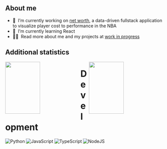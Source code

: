 ## About me
- 🔭 &nbsp;I’m currently working on [net worth](https://github.com/fraserreilly/net-worth), a data-driven fullstack application to visualize player cost to performance in the NBA
- 🌱 &nbsp;I’m currently learning React
- 👨‍💻 &nbsp;Read more about me and my projects at [work in progress]()

## Additional statistics

<img align="left" width="47%" height="165px" src="https://github-readme-stats.vercel.app/api?username=fraserreilly&show_icons=true&theme=midnight-purple"/>
<img align="right" width="47%" height="165px" src="https://github-readme-stats.vercel.app/api/top-langs/?username=fraserreilly&layout=compact&theme=midnight-purple"/>

# Development
![Python](https://img.shields.io/badge/python-3670A0?style=for-the-badge&logo=python&logoColor=ffdd54)
![JavaScript](https://img.shields.io/badge/javascript-%23323330.svg?style=for-the-badge&logo=javascript&logoColor=%23F7DF1E)
![TypeScript](https://img.shields.io/badge/typescript-%23007ACC.svg?style=for-the-badge&logo=typescript&logoColor=white)
![NodeJS](https://img.shields.io/badge/node.js-6DA55F?style=for-the-badge&logo=node.js&logoColor=white)

